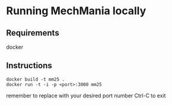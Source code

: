 # Running MechMania locally

## Requirements
docker

## Instructions
```
docker build -t mm25 .
docker run -t -i -p <port>:3000 mm25
```
remember to replace <port> with your desired port number
Ctrl-C to exit
